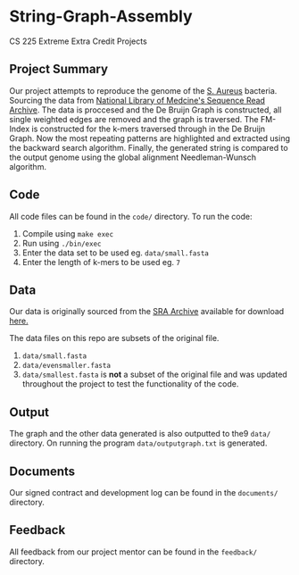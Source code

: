 # String-Graph-Assembly
CS 225 Extreme Extra Credit Projects

## Project Summary

Our project attempts to reproduce the genome of the [S. Aureus](https://www.health.state.mn.us/diseases/staph/basics.html) bacteria. Sourcing the data from [National Library of Medcine's Sequence Read Archive](https://trace.ncbi.nlm.nih.gov/Traces/?view=run_browser&acc=SRR23718782&display=metadata). The data is proccesed and the De Bruijn Graph is constructed, all single weighted edges are removed and the graph is traversed. The FM-Index is constructed for the k-mers traversed through in the De Bruijn Graph. Now the  most repeating patterns are highlighted and extracted using the backward search algorithm. Finally, the generated string is compared to the output genome using the global alignment Needleman-Wunsch algorithm.

## Code

All code files can be found in the `code/` directory. To run the code:

1. Compile using `make exec`
2. Run using `./bin/exec`
3. Enter the data set to be used eg. `data/small.fasta`
4. Enter the length of k-mers to be used eg. `7`

## Data

Our data is originally sourced from the [SRA Archive](https://trace.ncbi.nlm.nih.gov/Traces/?view=run_browser&acc=SRR23718782&display=metadata) available for download [here.](https://drive.google.com/file/d/1bQzdZBxWnnvsWqbHEWomO4qhNrn9c9wh/view?usp=sharing)

The data files on this repo are subsets of the original file.

1. `data/small.fasta`
2. `data/evensmaller.fasta`
3. `data/smallest.fasta` is **not** a subset of the original file and was updated throughout the project to test the functionality of the code.

## Output

The graph and the other data generated is also outputted to the9 `data/` directory. 
On running the program `data/outputgraph.txt` is generated. 

## Documents

Our signed contract and development log can be found in the `documents/` directory.

## Feedback

All feedback from our project mentor can be found in the `feedback/` directory.